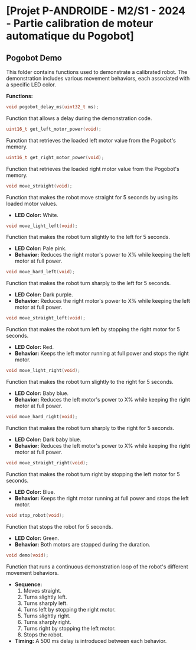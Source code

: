 
# [Projet P-ANDROIDE - M2/S1 - 2024 - Partie calibration de moteur automatique du Pogobot]



## Pogobot Demo 

This folder contains functions used to demonstrate a calibrated robot. The demonstration includes various movement behaviors, each associated with a specific LED color.

**Functions:**

```C
void pogobot_delay_ms(uint32_t ms);
```

Function that allows a delay during the demonstration code.

```C
uint16_t get_left_motor_power(void);
```

Function that retrieves the loaded left motor value from the Pogobot's memory.

```C
uint16_t get_right_motor_power(void);
```

Function that retrieves the loaded right motor value from the Pogobot's memory.

```C
void move_straight(void);
```

Function that makes the robot move straight for 5 seconds by using its loaded motor values.
- **LED Color:** White.

```C
void move_light_left(void);
```

Function that makes the robot turn slightly to the left for 5 seconds.  
- **LED Color:** Pale pink.  
- **Behavior:** Reduces the right motor's power to X% while keeping the left motor at full power.

```C
void move_hard_left(void);
```

Function that makes the robot turn sharply to the left for 5 seconds.  
- **LED Color:** Dark purple.  
- **Behavior:** Reduces the right motor's power to X% while keeping the left motor at full power.


```C
void move_straight_left(void);
```

Function that makes the robot turn left by stopping the right motor for 5 seconds.  
- **LED Color:** Red.  
- **Behavior:** Keeps the left motor running at full power and stops the right motor.

```C
void move_light_right(void);
```

Function that makes the robot turn slightly to the right for 5 seconds.  
- **LED Color:** Baby blue.  
- **Behavior:** Reduces the left motor's power to X% while keeping the right motor at full power.

```C
void move_hard_right(void);
```

Function that makes the robot turn sharply to the right for 5 seconds.  
- **LED Color:** Dark baby blue.  
- **Behavior:** Reduces the left motor's power to X% while keeping the right motor at full power.

```C
void move_straight_right(void);
```

Function that makes the robot turn right by stopping the left motor for 5 seconds.  
- **LED Color:** Blue.  
- **Behavior:** Keeps the right motor running at full power and stops the left motor.

```C
void stop_robot(void);
```

Function that stops the robot for 5 seconds.  
- **LED Color:** Green.  
- **Behavior:** Both motors are stopped during the duration.

```C
void demo(void);
```

Function that runs a continuous demonstration loop of the robot's different movement behaviors.  
- **Sequence:**  
  1. Moves straight.  
  2. Turns slightly left.  
  3. Turns sharply left.  
  4. Turns left by stopping the right motor.  
  5. Turns slightly right.  
  6. Turns sharply right.  
  7. Turns right by stopping the left motor.  
  8. Stops the robot.  
- **Timing:** A 500 ms delay is introduced between each behavior.





  
